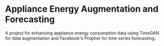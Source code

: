 # Appliance Energy Augmentation and Forecasting

A project for enhancing appliance energy consumption data using TimeGAN for data augmentation and Facebook's Prophet for time series forecasting.
